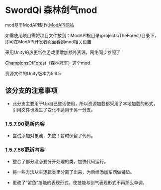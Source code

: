 # SwordQi  森林剑气mod

mod基于ModAPI制作,[ModAPI网站](https://modapi.survivetheforest.net/)

如需使用项目需将项目文件放到：ModAPI根目录\projects\TheForest\目录下， 即可在ModAPI开发者页面看到mod相关设置

采用Unity的热更新往游戏里增加额外资源，网络同步参照了

[ChampionsOfForest](https://modapi.survivetheforest.net/mod/101/champions-of-the-forest)（森林冠军）这个mod

资源文件的Unity版本为5.6.5

## 该分支的注意事项

- 此分支主要用于Up自己整活使用，所以资源加载都采用了本地加载的形式，引用文件也发生了变化不适用于另一分支。

### 1.5.7.90更新内容

- 尝试添加对象池，失败！暂时保留了代码。

### 1.5.7.56更新内容

- 整合了部分没必要分开处理的类，加快代码运行。

- 将一些方法从主逻辑类里分离了出来，为后续添加东西做铺垫。

- 更改了“鲨鱼”技能的表现形式，使技能与剑气表现形式不再那么单调。
